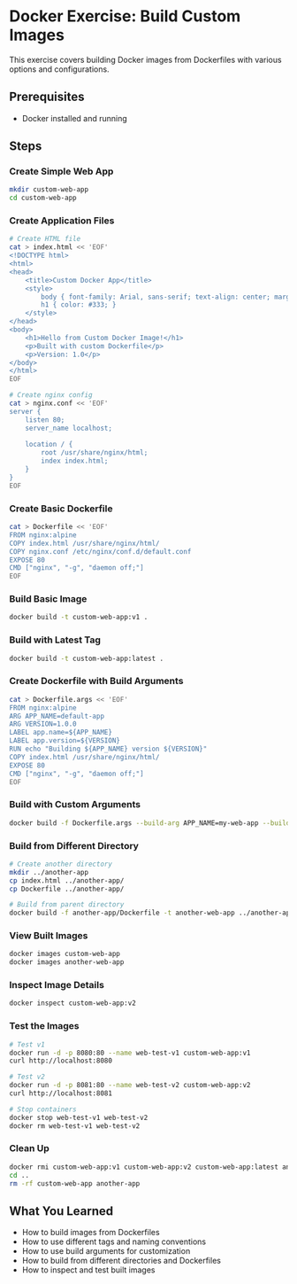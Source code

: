 # Docker Exercise: Build Custom Images

This exercise covers building Docker images from Dockerfiles with various options and configurations.

## Prerequisites
- Docker installed and running

## Steps

### Create Simple Web App
```bash
mkdir custom-web-app
cd custom-web-app
```

### Create Application Files
```bash
# Create HTML file
cat > index.html << 'EOF'
<!DOCTYPE html>
<html>
<head>
    <title>Custom Docker App</title>
    <style>
        body { font-family: Arial, sans-serif; text-align: center; margin-top: 50px; }
        h1 { color: #333; }
    </style>
</head>
<body>
    <h1>Hello from Custom Docker Image!</h1>
    <p>Built with custom Dockerfile</p>
    <p>Version: 1.0</p>
</body>
</html>
EOF

# Create nginx config
cat > nginx.conf << 'EOF'
server {
    listen 80;
    server_name localhost;
    
    location / {
        root /usr/share/nginx/html;
        index index.html;
    }
}
EOF
```

### Create Basic Dockerfile
```bash
cat > Dockerfile << 'EOF'
FROM nginx:alpine
COPY index.html /usr/share/nginx/html/
COPY nginx.conf /etc/nginx/conf.d/default.conf
EXPOSE 80
CMD ["nginx", "-g", "daemon off;"]
EOF
```

### Build Basic Image
```bash
docker build -t custom-web-app:v1 .
```

### Build with Latest Tag
```bash
docker build -t custom-web-app:latest .
```

### Create Dockerfile with Build Arguments
```bash
cat > Dockerfile.args << 'EOF'
FROM nginx:alpine
ARG APP_NAME=default-app
ARG VERSION=1.0.0
LABEL app.name=${APP_NAME}
LABEL app.version=${VERSION}
RUN echo "Building ${APP_NAME} version ${VERSION}"
COPY index.html /usr/share/nginx/html/
EXPOSE 80
CMD ["nginx", "-g", "daemon off;"]
EOF
```

### Build with Custom Arguments
```bash
docker build -f Dockerfile.args --build-arg APP_NAME=my-web-app --build-arg VERSION=2.0.0 -t custom-web-app:v2 .
```

### Build from Different Directory
```bash
# Create another directory
mkdir ../another-app
cp index.html ../another-app/
cp Dockerfile ../another-app/

# Build from parent directory
docker build -f another-app/Dockerfile -t another-web-app ../another-app/
```

### View Built Images
```bash
docker images custom-web-app
docker images another-web-app
```

### Inspect Image Details
```bash
docker inspect custom-web-app:v2
```

### Test the Images
```bash
# Test v1
docker run -d -p 8080:80 --name web-test-v1 custom-web-app:v1
curl http://localhost:8080

# Test v2
docker run -d -p 8081:80 --name web-test-v2 custom-web-app:v2
curl http://localhost:8081

# Stop containers
docker stop web-test-v1 web-test-v2
docker rm web-test-v1 web-test-v2
```

### Clean Up
```bash
docker rmi custom-web-app:v1 custom-web-app:v2 custom-web-app:latest another-web-app
cd ..
rm -rf custom-web-app another-app
```

## What You Learned
- How to build images from Dockerfiles
- How to use different tags and naming conventions
- How to use build arguments for customization
- How to build from different directories and Dockerfiles
- How to inspect and test built images